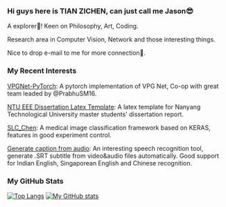 ### Hi guys here is TIAN ZICHEN, can just call me Jason😎
A explorer👀! Keen on Philosophy, Art, Coding.

Research area in Computer Vision, Network and those interesting things.

Nice to drop e-mail to me for more connection🎨.

<!--
My mainpage under construction: [doem97's main page](https://doem97.github.io/)
-->

### My Recent Interests

[VPGNet-PyTorch](https://github.com/PrabhuSM16/VPGNet-Pytorch): A pytorch implementation of VPG Net, Co-op with great team leaded by @PrabhuSM16.

[NTU EEE Dissertation Latex Template](https://github.com/doem97/NTU-EEE-MSc-Dissertation-Template): A latex template for Nanyang Technological University master students' dissertation report.

[SLC_Chen](https://github.com/doem97/SLC_chen): A medical image classification framework based on KERAS, features in good experiment control.

[Generate caption from audio](https://github.com/doem97/audio_to_SRT): An interesting speech recognition tool, generate .SRT subtitle from video&audio files automatically. Good support for Indian English, Singaporean English and Chinese recognition.


### My GitHub Stats
[![Top Langs](https://github-readme-stats.vercel.app/api/top-langs/?username=doem97&layout=compact)](https://github.com/anuraghazra/github-readme-stats)
[![My GitHub stats](https://github-readme-stats.vercel.app/api?username=doem97&show_icons=true&count_private=true&hide=prs&line_height=24)](https://github.com/anuraghazra/github-readme-stats)
